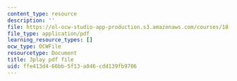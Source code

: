 ```yaml
---
content_type: resource
description: ''
file: https://ol-ocw-studio-app-production.s3.amazonaws.com/courses/18-01sc-single-variable-calculus-fall-2010/ffe413d466bb5f13a846cdd139fb9706_UsGBIfjUK7U.pdf
file_type: application/pdf
learning_resource_types: []
ocw_type: OCWFile
resourcetype: Document
title: 3play pdf file
uid: ffe413d4-66bb-5f13-a846-cdd139fb9706
---
```

